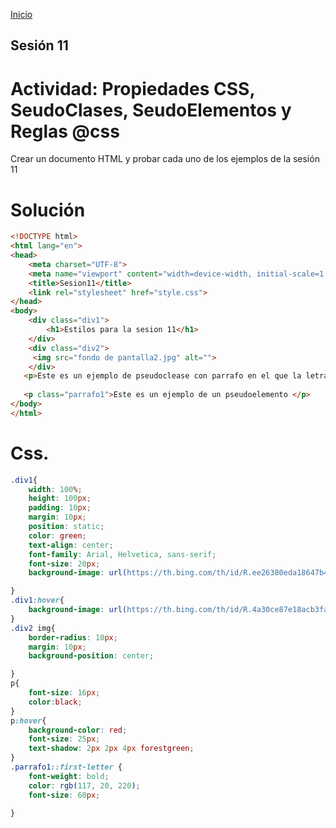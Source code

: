 <!-- No borrar o modificar -->
[Inicio](./index.md)

## Sesión 11 


<!-- Actividad 11 -->

# Actividad: Propiedades CSS, SeudoClases, SeudoElementos y Reglas @css
Crear un documento HTML y probar cada uno de los ejemplos de la sesión 11

# Solución
```html
<!DOCTYPE html>
<html lang="en">
<head>
    <meta charset="UTF-8">
    <meta name="viewport" content="width=device-width, initial-scale=1.0">
    <title>Sesion11</title>
    <link rel="stylesheet" href="style.css">
</head>
<body>
    <div class="div1">
        <h1>Estilos para la sesion 11</h1>
    </div>
    <div class="div2">
     <img src="fondo de pantalla2.jpg" alt="">   
    </div>
   <p>Este es un ejemplo de pseudoclease con parrafo en el que la letras se agrandan y el fondo cambia</p>
    
   <p class="parrafo1">Este es un ejemplo de un pseudoelemento </p>
</body>
</html>
```
# Css.
```css
.div1{
    width: 100%;
    height: 100px;
    padding: 10px;
    margin: 10px;
    position: static;
    color: green;
    text-align: center;
    font-family: Arial, Helvetica, sans-serif;
    font-size: 20px;
    background-image: url(https://th.bing.com/th/id/R.ee26380eda18647b49cee8a240ebdb84?rik=m%2bSofJ%2bWji5CgQ&riu=http%3a%2f%2fk32.kn3.net%2ftaringa%2fA%2fF%2fB%2fA%2f2%2f7%2fgonzaa9614%2f56E.jpg&ehk=zQGs%2b3pRnhydM03%2bA34Yo%2fWx2kmz6%2fYmgD3tNFhFyvI%3d&risl=&pid=ImgRaw&r=0);

}
.div1:hover{
    background-image: url(https://th.bing.com/th/id/R.4a30ce87e18acb3fa0c08a028315892b?rik=0O8uMm5jIJ1mMg&pid=ImgRaw&r=0);
}
.div2 img{
    border-radius: 10px;
    margin: 10px;
    background-position: center;

}
p{
    font-size: 16px;
    color:black;
}
p:hover{
    background-color: red;
    font-size: 25px;
    text-shadow: 2px 2px 4px forestgreen;
}
.parrafo1::first-letter {
    font-weight: bold;
    color: rgb(117, 20, 220);
    font-size: 60px;
    
}
```


